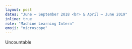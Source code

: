 ```yaml
---
layout: post
dates: "June – September 2018 <br> & April – June 2019"
inline: true
role: "Machine Learning Intern"
emoji: "microscope"
---
```


Uncountable